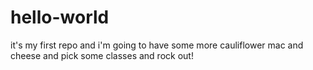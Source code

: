 # hello-world
it's my first repo
and i'm going to have some more cauliflower mac and cheese
and pick some classes
and rock out!
